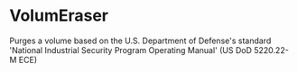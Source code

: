 # VolumEraser
Purges a volume based on the U.S. Department of Defense's standard 'National Industrial Security Program Operating Manual' (US DoD 5220.22-M ECE)
